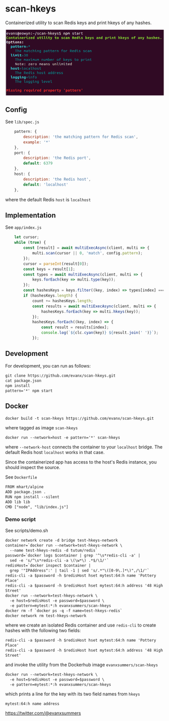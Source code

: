 # scan-hkeys

Containerized utility to scan Redis keys and print hkeys of any hashes.

<img src='https://raw.githubusercontent.com/evanx/scan-hkeys/master/docs/readme/images/options.png'>


## Config

See `lib/spec.js`
```javascript
    pattern: {
        description: 'the matching pattern for Redis scan',
        example: '*'
    },
    port: {
        description: 'the Redis port',
        default: 6379
    },
    host: {
        description: 'the Redis host',
        default: 'localhost'
    },
```
where the default Redis `host` is `localhost`

## Implementation

See `app/index.js`
```javascript
    let cursor;
    while (true) {
        const [result] = await multiExecAsync(client, multi => {
            multi.scan(cursor || 0, 'match', config.pattern);
        });
        cursor = parseInt(result[0]);
        const keys = result[1];
        const types = await multiExecAsync(client, multi => {
            keys.forEach(key => multi.type(key));
        });
        const hashesKeys = keys.filter((key, index) => types[index] === 'hash');
        if (hashesKeys.length) {
            count += hashesKeys.length;
            const results = await multiExecAsync(client, multi => {
                hashesKeys.forEach(key => multi.hkeys(key));
            });
            hashesKeys.forEach((key, index) => {
                const result = results[index];
                console.log(`${clc.cyan(key)} ${result.join(' ')}`);
            });
```

## Development

For development, you can run as follows:
```
git clone https://github.com/evanx/scan-hkeys.git
cat package.json
npm install
pattern='*' npm start
```

## Docker

```shell
docker build -t scan-hkeys https://github.com/evanx/scan-hkeys.git
```
where tagged as image `scan-hkeys`

```shell
docker run --network=host -e pattern='*' scan-hkeys
```
where `--network-host` connects the container to your `localhost` bridge. The default Redis host `localhost` works in that case.

Since the containerized app has access to the host's Redis instance, you should inspect the source.

See `Dockerfile`
```
FROM mhart/alpine
ADD package.json .
RUN npm install --silent
ADD lib lib
CMD ["node", "lib/index.js"]
```

### Demo script

See scripts/demo.sh
```shell
docker network create -d bridge test-hkeys-network
container=`docker run --network=test-hkeys-network \
  --name test-hkeys-redis -d tutum/redis`
password=`docker logs $container | grep '^\s*redis-cli -a' |
  sed -e 's/^\s*redis-cli -a \(\w*\) .*$/\1/'`
redisHost=`docker inspect $container |
  grep '"IPAddress":' | tail -1 | sed 's/.*"\([0-9\.]*\)",/\1/'`
redis-cli -a $password -h $redisHost hset mytest:64:h name 'Pottery Place'
redis-cli -a $password -h $redisHost hset mytest:64:h address '48 High Street'
docker run --network=test-hkeys-network \
  -e host=$redisHost -e password=$password \
  -e pattern=mytest:*:h evanxsummers/scan-hkeys
docker rm -f `docker ps -q -f name=test-hkeys-redis`
docker network rm test-hkeys-network
```
where we create an isolated Redis container and use `redis-cli` to create hashes with the following two fields:
```
redis-cli -a $password -h $redisHost hset mytest:64:h name 'Pottery Place'
redis-cli -a $password -h $redisHost hset mytest:64:h address '48 High Street'
```
and invoke the utility from the Dockerhub image `evanxsummers/scan-hkeys`
```
docker run --network=test-hkeys-network \
  -e host=$redisHost -e password=$password \
  -e pattern=mytest:*:h evanxsummers/scan-hkeys
```
which prints a line for the key with its two field names from `hkeys`
```
mytest:64:h name address
```

https://twitter.com/@evanxsummers
